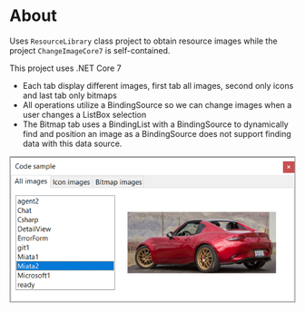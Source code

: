 ﻿# About

Uses `ResourceLibrary` class project to obtain resource images while the project `ChangeImageCore7` is self-contained.

This project uses .NET Core 7

- Each tab display different images, first tab all images, second only icons and last tab only bitmaps
- All operations utilize a BindingSource so we can change images when a user changes a ListBox selection
- The Bitmap tab uses a BindingList with a BindingSource to dynamically find and position an image as a BindingSource does not support finding data with this data source.


![Title1](assets/title1.png)